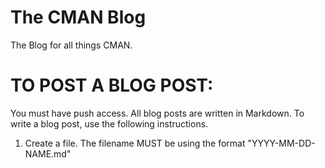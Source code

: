 # The CMAN Blog
The Blog for all things CMAN.

# TO POST A BLOG POST:

You must have push access.
All blog posts are written in Markdown. To write a blog post, use the following instructions.

1. Create a file. The filename MUST be using the format "YYYY-MM-DD-NAME.md"
